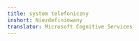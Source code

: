 ```yaml
---
title: system telefoniczny
inshort: Niezdefiniowany
translator: Microsoft Cognitive Services
---
```





